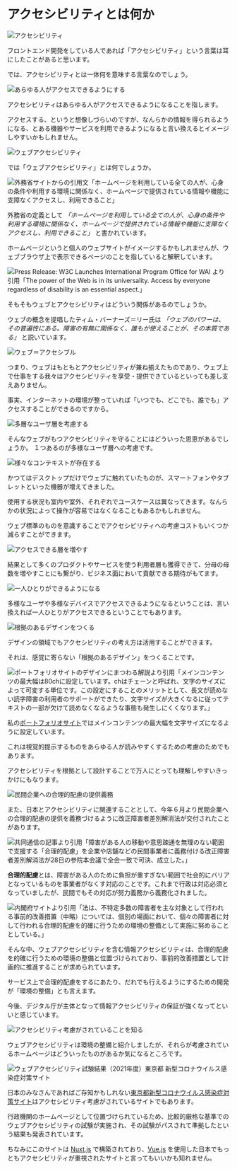 # アクセシビリティとは何か

![アクセシビリティ](../images/01/image_001.jpeg)

フロントエンド開発をしている人であれば「アクセシビリティ」という言葉は耳にしたことがあると思います。

では、アクセシビリティとは一体何を意味する言葉なのでしょう。

![あらゆる人がアクセスできるようにする](../images/01/image_002.jpeg)

アクセシビリティはあらゆる人がアクセスできるようになることを指します。

アクセスする、というと想像しづらいのですが、なんらかの情報を得られるようになる、とある機器やサービスを利用できるようになると言い換えるとイメージしやすいかもしれません。

![ウェブアクセシビリティ](../images/01/image_003.jpeg)

では「ウェブアクセシビリティ」とは何でしょうか。

![外務省サイトからの引用文「ホームページを利用している全ての人が、心身の条件や利用する環境に関係なく、ホームページで提供されている情報や機能に支障なくアクセスし、利用できること」](../images/01/image_004.jpeg)

外務省の定義として _「ホームページを利用している全ての人が、心身の条件や利用する環境に関係なく、ホームページで提供されている情報や機能に支障なくアクセスし、利用できること」_ と書かれています。

ホームページというと個人のウェブサイトがイメージするかもしれませんが、ウェブブラウザ上で表示できるページのことを指していると解釈しています。

![Press Release: W3C Launches International Program Office for WAI より引用「The power of the Web is in its universality. Access by everyone regardless of disability is an essential aspect.」](../images/01/image_005.jpeg)

そもそもウェブとアクセシビリティはどういう関係があるのでしょうか。

ウェブの概念を提唱したティム・バーナーズ＝リー氏は _「ウェブのパワーは、その普遍性にある。障害の有無に関係なく、誰もが使えることが、その本質である」_ と説いています。

![ウェブ＝アクセシブル](../images/01/image_006.jpeg)

つまり、ウェブはもともとアクセシビリティが兼ね揃えたものであり、ウェブ上で仕事をする我々はアクセシビリティを享受・提供できているといっても差し支えありません。

事実、インターネットの環境が整っていれば「いつでも、どこでも、誰でも」アクセスすることができるのですから。

![多層なユーザ層を考慮する](../images/01/image_007.jpeg)

そんなウェブがもつアクセシビリティを守ることにはどういった恩恵があるでしょうか。
１つあるのが多様なユーザ層への考慮です。

![様々なコンテキストが存在する](../images/01/image_008.jpeg)

かつてはデスクトップだけでウェブに触れていたものが、スマートフォンやタブレットといった機器が増えてきました。

使用する状況も室内や室外、それぞれでユースケースは異なってきます。なんらかの状況によって操作が容易ではなくなることもあるかもしれません。

ウェブ標準のものを意識することでアクセシビリティへの考慮コストもいくつか減らすことができます。

![アクセスできる層を増やす](../images/01/image_009.jpeg)

結果として多くのプロダクトやサービスを使う利用者層も獲得できて、分母の母数を増やすことにも繋がり、ビジネス面において貢献できる期待がもてます。

![一人ひとりができるようになる](../images/01/image_010.jpeg)

多様なユーザや多様なデバイスでアクセスできるようになるということは、言い換えれば一人ひとりがアクセスできるということでもあります。

![根拠のあるデザインをつくる](../images/01/image_011.jpeg)

デザインの領域でもアクセシビリティの考え方は活用することができます。

それは、感覚に寄らない「根拠のあるデザイン」をつくることです。

![ポートフォリオサイトのデザインにまつわる解説より引用「メインコンテンツの最大幅は80chに設定しています。chはチェーンと呼ばれ、文字のサイズによって可変する単位です。この設定にすることのメリットとして、長文が読めない読字障害の利用者のサポートができたり、文字サイズが大きくなるに従ってテキストの一部が欠けて読めなくなるような事態も発生しにくくなります。」](../images/01/image_012.jpeg)

私の[ポートフォリオサイト](https://yamanoku.net)ではメインコンテンツの最大幅を文字サイズになるように設定しています。

これは視覚的提示するものをあらゆる人が読みやすくするための考慮のためでもあります。

アクセシビリティを根拠として設計することで万人にとっても理解しやすいきっかけにもなります。

![民間企業への合理的配慮の提供義務](../images/01/image_013.jpeg)

また、日本とアクセシビリティに関連することとして、今年６月より民間企業への合理的配慮の提供を義務づけるように改正障害者差別解消法が交付されたことがあります。

![共同通信の記事より引用「障害がある人の移動や意思疎通を無理のない範囲で支援する「合理的配慮」を企業や店舗などの民間事業者に義務付ける改正障害者差別解消法が28日の参院本会議で全会一致で可決、成立した。」](../images/01/image_014.jpeg)

**合理的配慮**とは、障害がある人のために負担が重すぎない範囲で社会的にバリアとなっているものを事業者がなくす対応のことです。これまで行政は対応必須となっていましたが、民間でもその対応が努力義務から義務化されました。

![内閣府サイトより引用「法は、不特定多数の障害者を主な対象として行われる事前的改善措置（中略）については、個別の場面において、個々の障害者に対して行われる合理的配慮を的確に行うための環境の整備として実施に努めることとしている。」](../images/01/image_015.jpeg)

そんな中、ウェブアクセシビリティを含む情報アクセシビリティは、合理的配慮を的確に行うための環境の整備と位置づけられており、事前的改善措置として計画的に推進することが求められています。

サービス上で合理的配慮をするにあたり、だれでも行えるようにするための開発が「環境の整備」とも言えます。

今後、デジタル庁が主体となって情報アクセシビリティの保証が強くなってといいと感じています。

![アクセシビリティ考慮がされていることを知る](../images/01/image_016.jpeg)

ウェブアクセシビリティは環境の整備と紹介しましたが、それらが考慮されているホームページはどういったものがあるか気になるところです。

![ウェブアクセシビリティ試験結果（2021年度）東京都 新型コロナウイルス感染症対策サイト](../images/01/image_017.jpeg)

日本のみなさんであればご存知かもしれない[東京都新型コロナウイルス感染症対策サイト](https://stopcovid19.metro.tokyo.lg.jp/)はアクセシビリティ考慮がされているサイトでもあります。

行政機関のホームページとして位置づけられているため、比較的厳格な基準でのウェブアクセシビリティの試験が実施され、その試験がパスされて準拠したという結果も発表されています。

ちなみにこのサイトは [Nuxt.js](https://nuxtjs.org/) で構築されており、[Vue.js](https://jp.vuejs.org/index.html) を使用した日本でもっともアクセシビリティが重視されたサイトと言ってもいいかも知れません。
